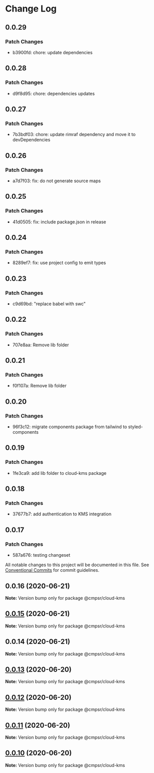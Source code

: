 # Change Log

## 0.0.29

### Patch Changes

- b3900fd: chore: update dependencies

## 0.0.28

### Patch Changes

- d9f8d95: chore: dependencies updates

## 0.0.27

### Patch Changes

- 7b3bdf03: chore: update rimraf dependency and move it to devDependencies

## 0.0.26

### Patch Changes

- a7d7f03: fix: do not generate source maps

## 0.0.25

### Patch Changes

- 41d0505: fix: include package.json in release

## 0.0.24

### Patch Changes

- 8289ef7: fix: use project config to emit types

## 0.0.23

### Patch Changes

- c9d69bd: "replace babel with swc"

## 0.0.22

### Patch Changes

- 707e8aa: Remove lib folder

## 0.0.21

### Patch Changes

- f0f107a: Remove lib folder

## 0.0.20

### Patch Changes

- 96f3c12: migrate components package from tailwind to styled-components

## 0.0.19

### Patch Changes

- 1fe3ca9: add lib folder to cloud-kms package

## 0.0.18

### Patch Changes

- 37677b7: add authentication to KMS integration

## 0.0.17

### Patch Changes

- 587a676: testing changeset

All notable changes to this project will be documented in this file.
See [Conventional Commits](https://conventionalcommits.org) for commit guidelines.

## 0.0.16 (2020-06-21)

**Note:** Version bump only for package @cmpsr/cloud-kms

## [0.0.15](https://github.com/cmpsr/composer/compare/v0.0.14...v0.0.15) (2020-06-21)

**Note:** Version bump only for package @cmpsr/cloud-kms

## 0.0.14 (2020-06-21)

**Note:** Version bump only for package @cmpsr/cloud-kms

## [0.0.13](https://github.com/cmpsr/composer/compare/v0.0.15...v0.0.13) (2020-06-20)

**Note:** Version bump only for package @cmpsr/cloud-kms

## [0.0.12](https://github.com/cmpsr/composer/compare/v0.0.15...v0.0.12) (2020-06-20)

**Note:** Version bump only for package @cmpsr/cloud-kms

## [0.0.11](https://github.com/cmpsr/composer/compare/v0.0.15...v0.0.11) (2020-06-20)

**Note:** Version bump only for package @cmpsr/cloud-kms

## [0.0.10](https://github.com/cmpsr/composer/compare/v0.0.15...v0.0.10) (2020-06-20)

**Note:** Version bump only for package @cmpsr/cloud-kms
